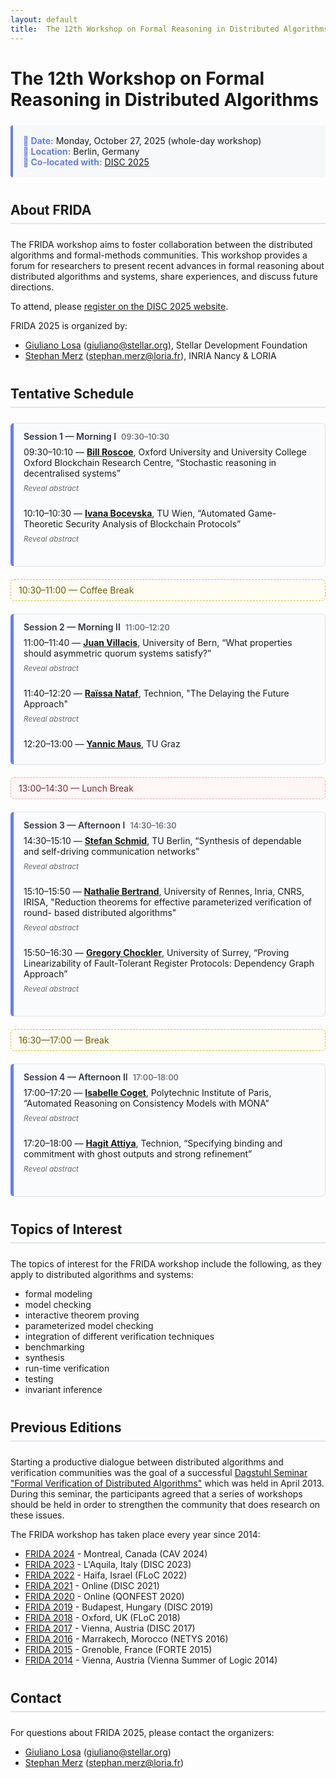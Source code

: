 ```yaml
---
layout: default
title:  The 12th Workshop on Formal Reasoning in Distributed Algorithms
---
```


<style>
.talk {
  margin-bottom: 1.5rem;  /* Add space after each talk block */
}

.talk > summary {
  cursor: pointer;
  list-style: none;
  display: block;
  margin-top: 0;
}

.slot + .talk > summary { margin-top: .25rem; }  /* small, safe tightening */

.talk > summary::-webkit-details-marker { 
  display: none; 
}


/* Hide the default "Click to see abstract" text */
.summary-hint {
  display: none;
}

/* Show "Reveal abstract" by default */
.talk > summary::after {
  content: "Reveal abstract";
  display: inline-block;
  color: #666;
  font-weight: normal;
  font-size: 0.85em;
  font-style: italic;
}
/* Show "Hide abstract" when expanded */
.talk[open] > summary::after {
  content: "Hide abstract";
}

/* Optional: Add some styling when the details are open */
.talk[open] > summary {
  margin-bottom: 0.5rem;
}

.talk[open] {
  margin-bottom: 2rem;  /* More space when abstract is shown */
}

h2 {
  border-bottom: 2px solid #e1e4e8;
  padding-bottom: 0.5rem;
  margin-top: 2.5rem;
  margin-bottom: 1.5rem;
}

/* Info boxes for important dates/details */
.info-box {
  background: #f6f8fa;
  border-left: 4px solid #667eea;
  padding: 1rem;
  margin: 1.5rem 0;
  border-radius: 4px;
}

.info-box strong {
  color: #667eea;
}

.session {
  background: #fafbfc;
  border: 1px solid #e1e4e8;
  border-left: 5px solid #667eea;
  border-radius: 6px;
  padding: 0.75rem 1rem;
  margin: 1.25rem 0;
}
.session-header {
  font-weight: 600;
  color: #2f3747;
  margin-bottom: 0.5rem;
  display: flex;
  flex-wrap: wrap;
  gap: .5rem;
  align-items: baseline;
}
.session-time {
  color: #6a737d;
  font-size: 0.9em;
}
.break {
  background: #fffdf2;
  border: 1px dashed #e3b341;
  color: #6b5800;
  padding: .5rem .75rem;
  border-radius: 6px;
  margin: 1rem 0;
}
.break.lunch {
  background: #fff6f6;
  border-color: #f0aaaa;
  color: #7a2d2d;
}
.slot {
  margin: .35rem 0 .75rem;
}
.slot + .talk { margin-top: -.25rem; } /* pulls abstract toggle closer */
</style>

# The 12th Workshop on Formal Reasoning in Distributed Algorithms


<div class="info-box">
  <strong>📅 Date:</strong> Monday, October 27, 2025 (whole-day workshop)<br>
  <strong>📍 Location:</strong> Berlin, Germany<br>
  <strong>🔗 Co-located with:</strong> <a href="https://www.disc-conference.org/wp/disc2025/">DISC 2025</a><br>
</div>

## About FRIDA

The FRIDA workshop aims to foster collaboration between the distributed algorithms and formal-methods communities. This workshop provides a forum for researchers to present recent advances in formal reasoning about distributed algorithms and systems, share experiences, and discuss future directions.

To attend, please [register on the DISC 2025 website](https://www.disc-conference.org/wp/disc2025/registration/).

FRIDA 2025 is organized by:
- [Giuliano Losa](https://www.losa.fr/) (giuliano@stellar.org), Stellar Development Foundation
- [Stephan Merz](https://members.loria.fr/Stephan.Merz/) (stephan.merz@loria.fr), INRIA Nancy & LORIA

## Tentative Schedule

<!-- NOTE indenting HTML breaks everything; don't do it -->

<div class="session">
<div class="session-header">
Session 1 — Morning I
<span class="session-time">09:30–10:30</span>
</div>

<div class="slot">09:30–10:10 — <strong><a href="https://www.cs.ox.ac.uk/people/bill.roscoe/">Bill Roscoe</a></strong>, Oxford University and University College Oxford Blockchain Research Centre, “Stochastic reasoning in decentralised systems”</div>
<details class="talk">
<summary><span class="summary-hint">Click to see abstract</span></summary>
<div markdown="1">
Where the number of trials of a mechanism is bounded, it is sensible to engineer that mechanism to have such a small probability ϵ of failure that over all time we can discount the probability δ of it ever going wrong. So if there are at most 10⁹ trials and we are prepared to accept a δ=10⁻⁹ probability of failure over all time, this would suggest ϵ=10⁻¹⁸. If a blockchain has a good source of random numbers, this allows us to create many efficient mechanisms, including consensus, that are stochastically certain to work. A number of interesting challenges in formal reasoning arise.
</div>
</details>

<div class="slot">10:10–10:30 — <strong><a href="https://informatics.tuwien.ac.at/">Ivana Bocevska</a></strong>, TU Wien, “Automated Game-Theoretic Security Analysis of Blockchain Protocols”
</div>
<details class="talk">
<summary><span class="summary-hint">Click to see abstract</span></summary>
<div markdown="1">
Game-theoretic security analysis of blockchain technologies has proven highly valuable. Such analysis examines protocols from an economic perspective, specifically by exploring the economic incentives that drive user behavior. Thus, it ensures that deviating from the intended, honest behavior of a protocol is not financially beneficial: as long as users follow the protocol, they cannot be financially harmed, regardless of how others behave. Such an economic analysis of blockchain protocols can be encoded as an automated reasoning problem in the first-order theory of real arithmetic, thereby reducing game-theoretic reasoning to satisfiability modulo theories (SMT) solving.
We conduct a divide-and-conquer security analysis based on compositional reasoning over games. Our compositional analysis is incremental: we divide games into subgames such that changes to one subgame do not necessitate re-analyzing the entire game, but only the ancestor nodes. Our approach is sound, complete, and effective: combining the security properties of subgames yields security of the entire game. Experimental results show that compositional reasoning scales well to games with millions of nodes, enabling security analysis of large real-life protocols.
</div>
</details>
</div>

<div class="break">10:30–11:00 — Coffee Break</div>

<div class="session">
<div class="session-header">
Session 2 — Morning II
<span class="session-time">11:00–12:20</span>
</div>

<div class="slot">11:00–11:40 — <strong><a href="https://crypto.unibe.ch/jv/">Juan Villacis</a></strong>, University of Bern, “What properties should asymmetric quorum systems satisfy?”</div>
<details class="talk">
<summary><span class="summary-hint">Click to see abstract</span></summary>
<div markdown="1">
In distributed systems with asymmetric trust, each participant is free to make its own trust assumptions about others, captured by an asymmetric quorum system. This contrasts with ordinary, symmetric quorum systems and threshold models, where trust assumptions are uniformly shared among participants. In the symmetric setting, quorum systems must satisfy the consistency and availability properties to solve key problems like reliable broadcast and consensus. But what properties are needed in the asymmetric setting to solve these problems? We examine this question in both the crash-fault and Byzantine models. In the crash-fault setting, any quorum system satisfying consistency and availability can be transformed into a symmetric one, removing any benefit from asymmetric trust. In the Byzantine model, consistency and availability are not enough to solve reliable broadcast and consensus. Existing approaches overcome this by introducing stronger assumptions. We show that some of these assumptions are overly restrictive, so much so that they effectively eliminate the benefits of asymmetric trust. We introduce a new way to characterize asymmetric problems and, based on this, present protocols for reliable broadcast and consensus that work under weaker assumptions than existing solutions.
</div>
</details>

<div class="slot">11:40–12:20 — <strong><a href="https://www.technion.ac.il/en/">Raïssa Nataf</a></strong>, Technion, "The Delaying the Future Approach"</div>
<details class="talk">
<summary><span class="summary-hint">Click to see abstract</span></summary>
<div markdown="1">
The Delaying the Future approach provides a framework for reasoning about the order of events in executions: under precise conditions we identified, events can be postponed and reordered in ways that remain indistinguishable to processes. This approach applies across different computational models. Characterizing the conditions under which this is possible requires defining an appropriate relation between events for each model, capturing when order must be preserved. This talk will show how the approach yields clean characterizations of communication requirements in asynchronous message-passing systems (DISC 2024), and how the same reasoning extends to shared-memory systems under the TSO memory model (DISC 2025). This talk highlights the power of the Delaying the Future approach and its practical implications for implementing standard objects such as registers.
</div>
</details>

<div class="slot">12:20–13:00 — <strong><a href="https://academia.yannicmaus.de/">Yannic Maus</a></strong>, TU Graz</div>
</div>

<div class="break lunch">13:00–14:30 — Lunch Break</div>

<div class="session">
<div class="session-header">
Session 3 — Afternoon I
<span class="session-time">14:30–16:30</span>
</div>

<div class="slot">14:30–15:10 — <strong><a href="https://schmiste.github.io/">Stefan Schmid</a></strong>, TU Berlin, “Synthesis of dependable and self-driving communication networks”</div>
<details class="talk">
<summary><span class="summary-hint">Click to see abstract</span></summary>
<div markdown="1">
Communication networks have become a critical infrastructure of our digital society. 
The resulting stringent reliability requirements however stand in stark contrast to today's manual and error-prone approach to operate networks.
In this talk, I will present opportunities for using formal methods to build highly dependable communication networks.
In particular, we show how the policy-compliance of important network protocols can be verified in polynomial time, and explore synthesis
approaches to efficiently generate and update network configurations. 
We will also discuss opportunities of AI/ML methodologies in this context.
</div>
</details>


<div class="slot">15:10–15:50 — <strong><a href="https://people.rennes.inria.fr/Nathalie.Bertrand/index.html">Nathalie Bertrand</a></strong>, University of Rennes, Inria, CNRS, IRISA, "Reduction theorems for effective parameterized verification of round- based distributed algorithms"</div>
<details class="talk">
<summary><span class="summary-hint">Click to see abstract</span></summary>
<div markdown="1">
Standard formal methods techniques apply to the verification of
distributed algorithms only for a fixed number of finite-state processes.
Parameterized verification aims at generalizing this to checking correctness for
any number of processes, but typically assumes each process is finite-state. We
address a more general setting, asynchronous round-based distributed algorithms,
in which every process executes an unbounded sequence of asynchronous rounds and
is therefore infinite-state. The resulting systems are unbounded in two
dimensions: the number of processes and the number of rounds.
Towards efficient verification of parameterized round-based distributed
algorithms, we exhibit a series of reduction theorems, that collapses the
unbounded round dimension into a single counter and reduces the parameterized
verification problem to LTL model checking of a counter system. This enables the
use of off-the-shelf state-of-the-art infinite-state model checkers such as
NuXmv. We demonstrate the feasibility of our approach by verifying several
round-based consensus and leader election algorithms.
This is a joint worh with Pranav Ghorpade and Sasha Rubin.
</div>
</details>


<div class="slot">15:50–16:30 — <strong><a href="https://gchockler.com/">Gregory Chockler</a></strong>, University of Surrey, “Proving Linearizability of Fault-Tolerant Register Protocols: Dependency Graph Approach”</div>
<details class="talk">
<summary><span class="summary-hint">Click to see abstract</span></summary>
<div markdown="1">
</div>
We propose a framework for proving linearizability of fault-tolerant register implementations in message-passing systems. Our framework is inspired by the declarative semantics approach commonly used in the programming languages community to specify the correctness of weak memory systems. It builds upon an abstraction of a dependency graph—a union of partial orders among read and write operations induced by an execution of the implementation algorithm. This approach yields surprisingly simple proofs that avoid the difficulties associated with standard techniques, such as linearization point arguments and forward simulations.
</details>
</div>

<div class="break">16:30—17:00 — Break</div>

<div class="session">
<div class="session-header">
Session 4 — Afternoon II
<span class="session-time">17:00–18:00</span>
</div>

<div class="slot">17:00–17:20 — <strong><a href="https://www.linkedin.com/in/isabelle-coget-b63b5b197/">Isabelle Coget</a></strong>, Polytechnic Institute of Paris, “Automated Reasoning on Consistency Models with MONA”</div>
<details class="talk">
<summary><span class="summary-hint">Click to see abstract</span></summary>
<div markdown="1">
Reasoning about consistency models for replicated objects is a challenging task that requires a deep understanding of both the consistency models themselves and a large part of human inputs in mechanized verification approaches.

In this work, we introduce a fully automated approach to reasoning about consistency models for replicated objects. We explore the monadic second-order logic (MSO) representation of consistency properties, with the aim of extending the well-known MSO-to-automata translation to traces of executions.

Thus, this talk focuses on reducing MSO over execution traces to MSO over finite words, so as to match the input requirements of the MONA tool, which performs satisfiability in this setting by translating such formulas into automata.
</div>
</details>

<div class="slot">17:20–18:00 — <strong><a href="https://hagit.net.technion.ac.il/">Hagit Attiya</a></strong>, Technion, “Specifying binding and commitment with ghost outputs and strong refinement”</div>
<details class="talk">
<summary><span class="summary-hint">Click to see abstract</span></summary>
<div markdown="1">
Binding requires a distributed protocol to limit the possible outputs of processes, in a manner that is unknown to the processes themselves. Commitment fixes the output to a value that remains hidden from almost all processes. Both are hyperproperties since they consider possible extensions of a trace. 

Specifying these properties is cumbersome, and arguing about them is even more so. 

This talk explores how these properties can be captured by enforcing strong refinement of abstract modules that produce *ghost outputs*, which are not observed by the processes invoking the protocol implementing the module. We will discuss how ghost outputs may facilitate the composition and verification of such modules. 

Examples will include binding crusader agreement and gather, random secret draw and verifiable secret sharing.
</div>
</details>
</div>


## Topics of Interest

The topics of interest for the FRIDA workshop include the following, as they apply to distributed algorithms and systems:

* formal modeling
* model checking
* interactive theorem proving
* parameterized model checking
* integration of different verification techniques
* benchmarking
* synthesis
* run-time verification
* testing
* invariant inference

## Previous Editions

Starting a productive dialogue between distributed algorithms and verification communities was the goal of a successful [Dagstuhl Seminar "Formal Verification of Distributed Algorithms"](https://www.dagstuhl.de/en/program/calendar/semhp/?semnr=13141) which was held in April 2013. During this seminar, the participants agreed that a series of workshops should be held in order to strengthen the community that does research on these issues.

The FRIDA workshop has taken place every year since 2014:

* [FRIDA 2024](https://frida-2024.github.io) - Montreal, Canada (CAV 2024)
* [FRIDA 2023](https://frida-2023.github.io) - L'Aquila, Italy (DISC 2023)
* [FRIDA 2022](https://frida-2022.github.io) - Haifa, Israel (FLoC 2022)
* [FRIDA 2021](https://frida-2021.github.io) - Online (DISC 2021)
* [FRIDA 2020](https://frida2020.galois.com/) - Online (QONFEST 2020)
* [FRIDA 2019](https://team.inria.fr/veridis/events/frida2019/) - Budapest, Hungary (DISC 2019)
* [FRIDA 2018](https://forsyte.at/events/frida2018/) - Oxford, UK (FLoC 2018)
* [FRIDA 2017](https://forsyte.at/events/frida2017/) - Vienna, Austria (DISC 2017)
* [FRIDA 2016](https://forsyte.at/events/frida2016/) - Marrakech, Morocco (NETYS 2016)
* [FRIDA 2015](http://discotec2015.inria.fr/workshops/frida-2015/) - Grenoble, France (FORTE 2015)
* [FRIDA 2014](https://easychair.org/smart-program/VSL2014/FRIDA-index.html) - Vienna, Austria (Vienna Summer of Logic 2014)

## Contact

For questions about FRIDA 2025, please contact the organizers:

- [Giuliano Losa](mailto:giuliano@stellar.org) (giuliano@stellar.org)
- [Stephan Merz](mailto:stephan.merz@loria.fr) (stephan.merz@loria.fr)
